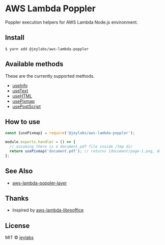 # AWS Lambda Poppler

Poppler execution helpers for AWS Lambda Node.js environment.

## Install

```
$ yarn add @jeylabs/aws-lambda-poppler
```

## Available methods

These are the currently supported methods.

- [useInfo](https://linux.die.net/man/1/pdfinfo)
- [useText](https://linux.die.net/man/1/pdftotext)
- [useHTML](https://linux.die.net/man/1/pdftohtml)
- [usePixmap](https://linux.die.net/man/1/pdftoppm)
- [usePostScript](https://linux.die.net/man/1/pdftops)

## How to use

```js
const {usePixmap} = require('@jeylabs/aws-lambda-poppler');

module.exports.handler = () => {
  // assuming there is a document.pdf file inside /tmp dir
  return usePixmap('document.pdf'); // returns [document/page-1.png, document/page-2.png]
};
```

## See Also

- [aws-lambda-poppler-layer](https://github.com/jeylabs/aws-lambda-poppler-layer)

## Thanks

- Inspired by [aws-lambda-libreoffice](https://raw.githubusercontent.com/shelfio/aws-lambda-libreoffice)

## License

MIT © [jeylabs](https://jeylabs.com/)
